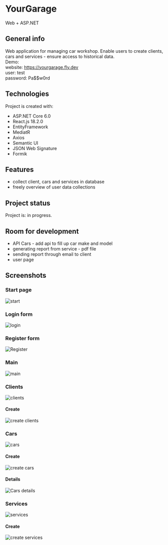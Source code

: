 # YourGarage
Web + ASP.NET

## General info
Web application for managing car workshop. Enable users to create clients, cars and services - ensure access to historical data. <br />
Demo: <br />
website: https://yourgarage.fly.dev <br />
user: test <br />
password: Pa$$w0rd <br />

## Technologies
Project is created with:
* ASP.NET Core 6.0
* React.js 18.2.0
* EntityFramework
* MediatR
* Axios
* Semantic UI
* JSON Web Signature
* Formik

## Features
* collect client, cars and services in database
* freely overview of user data collections

## Project status
Project is: in progress.

## Room for development
* API Cars - add api to fill up car make and model 
* generating report from service - pdf file
* sending report through email to client
* user page

## Screenshots
### Start page
![start](https://user-images.githubusercontent.com/98398939/204862506-42139082-b28d-4681-ae56-ff69fc4ad806.JPG)
### Login form
![login](https://user-images.githubusercontent.com/98398939/204862681-0279bf8a-3abd-495e-b88f-83db5188a535.JPG)
### Register form
![Register](https://user-images.githubusercontent.com/98398939/204862715-a56377aa-6d3e-4982-bee4-47dda0a643ca.JPG)

### Main
![main](https://user-images.githubusercontent.com/98398939/204862862-7280a213-51a0-4a19-a8ba-04e502b9ecd5.JPG)

### Clients
![clients](https://user-images.githubusercontent.com/98398939/204862895-140c1ee4-0608-4ca1-b710-f9c1cd1f1084.JPG)

#### Create
![create clients](https://user-images.githubusercontent.com/98398939/204862941-3e18066b-10d1-48a9-9c6c-cfa1878a03b9.JPG)

### Cars
![cars](https://user-images.githubusercontent.com/98398939/204862982-cdb75713-a16b-427c-8491-d66ff32881cd.JPG)

#### Create
![create cars](https://user-images.githubusercontent.com/98398939/204863032-59347639-6ad2-4c99-bc64-2e5f17e1c6ae.JPG)

#### Details
![Cars details](https://user-images.githubusercontent.com/98398939/204863091-2e3d1ec1-1ef9-435e-8bb7-266fb1809436.JPG)

### Services 
![services](https://user-images.githubusercontent.com/98398939/204863139-205780c3-66b7-47ff-b7ea-f0efdd7935b7.JPG)

#### Create
![create services](https://user-images.githubusercontent.com/98398939/204863204-e974eed0-992d-4302-8661-e38e49d41a97.JPG)
